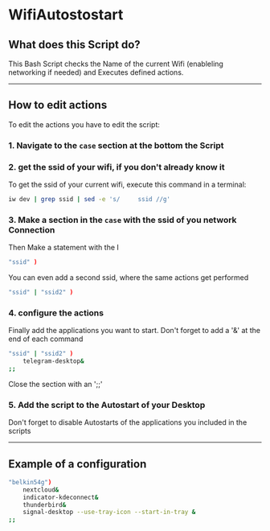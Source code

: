 # WifiAutostostart

## What does this Script do?
This Bash Script checks the Name of the current Wifi (enableling networking if needed) and Executes defined actions.
___
## How to edit actions
To edit the actions you have to edit the script:

### 1. **Navigate to the `case` section at the bottom the Script**
### 2. **get the ssid of your wifi, if you don't already know it**

To get the ssid of your current wifi, execute this command in a terminal:
```bash
iw dev | grep ssid | sed -e 's/		ssid //g'
```
### 3. **Make a section in the `case` with the ssid of you network Connection**

Then Make a statement with the I
```bash
"ssid" )
```
You can even add a second ssid, where the same actions get performed
```bash
"ssid" | "ssid2" )
```
### 4. **configure the actions**
Finally add the applications you want to start. Don't forget to add a '&' at the end of each command
```bash
"ssid" | "ssid2" )
    telegram-desktop&
;;
```
Close the section with an ';;'
### **5. Add the script to the Autostart of your Desktop**

Don't forget to disable Autostarts of the applications you included in the scripts

____

## **Example of a configuration**
```bash
"belkin54g")
	nextcloud&
	indicator-kdeconnect&
	thunderbird&
	signal-desktop --use-tray-icon --start-in-tray &
;;
```
